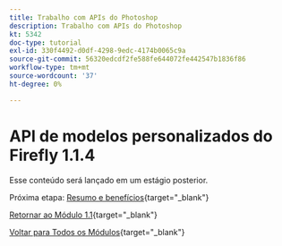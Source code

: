 ```yaml
---
title: Trabalho com APIs do Photoshop
description: Trabalho com APIs do Photoshop
kt: 5342
doc-type: tutorial
exl-id: 330f4492-d0df-4298-9edc-4174b0065c9a
source-git-commit: 56320edcdf2fe588fe644072fe442547b1836f86
workflow-type: tm+mt
source-wordcount: '37'
ht-degree: 0%

---
```


# API de modelos personalizados do Firefly 1.1.4

Esse conteúdo será lançado em um estágio posterior.

Próxima etapa: [Resumo e benefícios](./summary.md){target="_blank"}

[Retornar ao Módulo 1.1](./firefly-services.md){target="_blank"}

[Voltar para Todos os Módulos](./../../../overview.md){target="_blank"}
